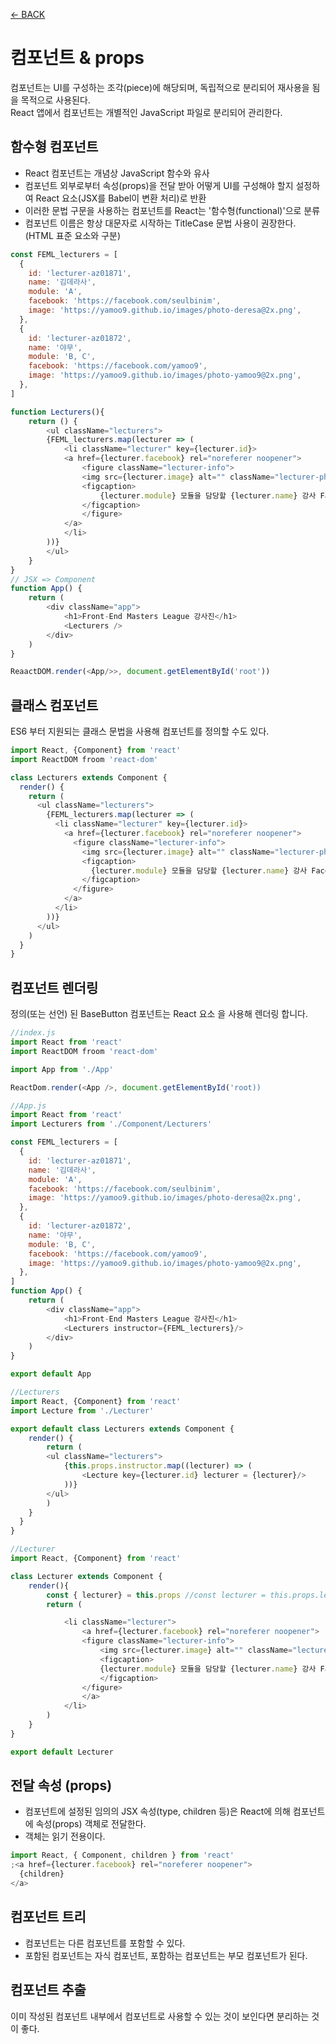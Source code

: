 [← BACK](./README.md)

# 컴포넌트 & props

컴포넌트는 UI를 구성하는 조각(piece)에 해당되며, 독립적으로 분리되어 재사용을 됨을 목적으로 사용된다.<br>
React 앱에서 컴포넌트는 개별적인 JavaScript 파일로 분리되어 관리한다.

## 함수형 컴포넌트

- React 컴포넌트는 개념상 JavaScript 함수와 유사
- 컴포넌트 외부로부터 속성(props)을 전달 받아 어떻게 UI를 구성해야 할지 설정하여 React 요소(JSX를 Babel이 변환 처리)로 반환
- 이러한 문법 구문을 사용하는 컴포넌트를 React는 '함수형(functional)'으로 분류
- 컴포넌트 이름은 항상 대문자로 시작하는 TitleCase 문법 사용이 권장한다. (HTML 표준 요소와 구분)

```javascript
const FEML_lecturers = [
  {
    id: 'lecturer-az01871',
    name: '김데라사',
    module: 'A',
    facebook: 'https://facebook.com/seulbinim',
    image: 'https://yamoo9.github.io/images/photo-deresa@2x.png',
  },
  {
    id: 'lecturer-az01872',
    name: '야무',
    module: 'B, C',
    facebook: 'https://facebook.com/yamoo9',
    image: 'https://yamoo9.github.io/images/photo-yamoo9@2x.png',
  },
]

function Lecturers(){
    return () {
        <ul className="lecturers">
        {FEML_lecturers.map(lecturer => (
            <li className="lecturer" key={lecturer.id}>
            <a href={lecturer.facebook} rel="noreferer noopener">
                <figure className="lecturer-info">
                <img src={lecturer.image} alt="" className="lecturer-photo" />
                <figcaption>
                    {lecturer.module} 모듈을 담당할 {lecturer.name} 강사 Faceboo 바로가기
                </figcaption>
                </figure>
            </a>
            </li>
        ))}
        </ul>
    }
}
// JSX => Component
function App() {
    return (
        <div className="app">
            <h1>Front-End Masters League 강사진</h1>
            <Lecturers />
        </div>
    )
}

ReaactDOM.render(<App/>>, document.getElementById('root'))
```

## 클래스 컴포넌트

ES6 부터 지원되는 클래스 문법을 사용해 컴포넌트를 정의할 수도 있다.

```javascript
import React, {Component} from 'react'
import ReactDOM froom 'react-dom'

class Lecturers extends Component {
  render() {
    return (
      <ul className="lecturers">
        {FEML_lecturers.map(lecturer => (
          <li className="lecturer" key={lecturer.id}>
            <a href={lecturer.facebook} rel="noreferer noopener">
              <figure className="lecturer-info">
                <img src={lecturer.image} alt="" className="lecturer-photo" />
                <figcaption>
                  {lecturer.module} 모듈을 담당할 {lecturer.name} 강사 Faceboo 바로가기
                </figcaption>
              </figure>
            </a>
          </li>
        ))}
      </ul>
    )
  }
}
```

## 컴포넌트 렌더링

정의(또는 선언) 된 BaseButton 컴포넌트는 React 요소 <BaseButton/>을 사용해 렌더링 합니다.

```javascript
//index.js
import React from 'react'
import ReactDOM froom 'react-dom'

import App from './App'

ReactDom.render(<App />, document.getElementById('root))

//App.js
import React from 'react'
import Lecturers from './Component/Lecturers'

const FEML_lecturers = [
  {
    id: 'lecturer-az01871',
    name: '김데라사',
    module: 'A',
    facebook: 'https://facebook.com/seulbinim',
    image: 'https://yamoo9.github.io/images/photo-deresa@2x.png',
  },
  {
    id: 'lecturer-az01872',
    name: '야무',
    module: 'B, C',
    facebook: 'https://facebook.com/yamoo9',
    image: 'https://yamoo9.github.io/images/photo-yamoo9@2x.png',
  },
]
function App() {
    return (
        <div className="app">
            <h1>Front-End Masters League 강사진</h1>
            <Lecturers instructor={FEML_lecturers}/>
        </div>
    )
}

export default App

//Lecturers
import React, {Component} from 'react'
import Lecture from './Lecturer'

export default class Lecturers extends Component {
    render() {
        return (
        <ul className="lecturers">
            {this.props.instructor.map((lecturer) => (
                <Lecture key={lecturer.id} lecturer = {lecturer}/>
            ))}
        </ul>
        )
    }
  }
}

//Lecturer
import React, {Component} from 'react'

class Lecturer extends Component {
    render(){
        const { lecturer} = this.props //const lecturer = this.props.lecturer
        return (

            <li className="lecturer">
                <a href={lecturer.facebook} rel="noreferer noopener">
                <figure className="lecturer-info">
                    <img src={lecturer.image} alt="" className="lecturer-photo" />
                    <figcaption>
                    {lecturer.module} 모듈을 담당할 {lecturer.name} 강사 Faceboo 바로가기
                    </figcaption>
                </figure>
                </a>
            </li>
        )
    }
}

export default Lecturer
```

## 전달 속성 (props)

- 컴포넌트에 설정된 임의의 JSX 속성(type, children 등)은 React에 의해 컴포넌트에 속성(props) 객체로 전달한다.
- 객체는 읽기 전용이다.

```javascript
import React, { Component, children } from 'react'
;<a href={lecturer.facebook} rel="noreferer noopener">
  {children}
</a>
```

## 컴포넌트 트리

- 컴포넌트는 다른 컴포넌트를 포함할 수 있다.
- 포함된 컴포넌트는 자식 컴포넌트, 포함하는 컴포넌트는 부모 컴포넌트가 된다.

## 컴포넌트 추출

이미 작성된 컴포넌트 내부에서 컴포넌트로 사용할 수 있는 것이 보인다면 분리하는 것이 좋다.

<!-- ## props 검사

React 컴포넌트에 전달되는 속성(props) 타입(Types)을 검사하는 방법인 PropTypes에 대해 공부해봅시다.

### JavaScript 타입 검사

JavaScript는 동적 타입을 사용하는 프로그래밍 언어로 자유도가 높은 점이 장점이기도 하고, 단점이기도 합니다. 단점의 예를 들면 데이터 타입(type)이 잘못 전달될 경우 문제가 발생해도 오류를 알려주지 않습니다. 아래 삼각형 둘레를 계산하는 함수 예시를 살펴봅시다.

#### React 속성 타입 검사

애플리케이션 규모가 커지면 수 많은 컴포넌트가 프로젝트에 사용되고, 팀원도 많아집니다. 규모가 커짐에 따라 오류(버그)가 발생할 확률도 높아집니다. 이런 문제를 사전에 차단하기 위해서는 컴포넌트에 전달되는 속성(props)이 올바른지 사전에 검사할 수 있어야 합니다. React는 이러한 문제를 해결할 수 있는 방법을 자체적으로 제공합니다.

#### prop-types 패키지

React가 제공하는 타입 검사 prop-types 패키지를 프로젝트에 설치합니다.

#### 컴포넌트 props 타입 검사

컴포넌트에 전달되는 속성 검사를 위해 먼저 prop-types 모듈을 불러 옵니다. 그리고 컴포넌트에 propTypes 속성을 추가한 후, 전달 속성 검사를 설정하는 객체를 할당합니다. 아래 예시 코드를 살펴봅니다.

#### PropTypes 검사 방법

PropTypes를 통해 검사 가능한 타입은 아래 나열된 목록을 참고하세요.

### 전달 속성 기본 값

컴포넌트에 전달할 속성을 모두 필수로 만들 필요는 없습니다. 사용자에 의해 커스터마이징 될 수 있지만, 그렇지 않을 경우 기본으로 사용(Default Props)되는 값을 설정할 수도 있습니다. JavaScript와 React에서 각각 전달 속성 기본 값을 설정하는 방법을 살펴봅시다.

#### JavaScript 매개변수 기본 값

JavaScript 프로그래밍(ES 6+)에서 매개변수 기본 값 설정은 다음과 같이 합니다.

#### React 전달 속성 기본 값

컴포넌트에 전달될 속성의 기본 값을 설정하는 방법은 defaultProps 속성을 설정하는 것입니다. 앞서 살펴 본 propTypes 속성 설정과 매우 흡사한 방법을 사용합니다.

### 클래스 필드 활용

앞서 다룬 방법 외에도 클래스 컴포넌트는 클래스 필드 제안 문법을 사용해 전달 속성 검사를 하거나, 기본 값을 설정할 수 있습니다. -->
